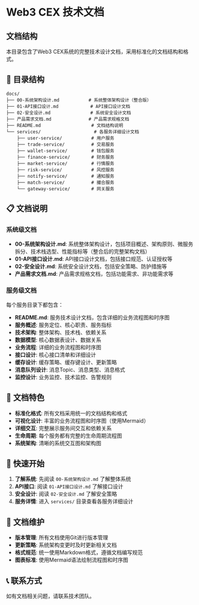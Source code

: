 # Web3 CEX 技术文档

## 文档结构

本目录包含了Web3 CEX系统的完整技术设计文档，采用标准化的文档结构和格式。

## 📁 目录结构

```
docs/
├── 00-系统架构设计.md           # 系统整体架构设计（整合版）
├── 01-API接口设计.md            # API接口设计文档
├── 02-安全设计.md               # 系统安全设计文档
├── 产品需求文档.md              # 产品需求规格文档
├── README.md                   # 文档结构说明
└── services/                    # 各服务详细设计文档
    ├── user-service/           # 用户服务
    ├── trade-service/          # 交易服务
    ├── wallet-service/         # 钱包服务
    ├── finance-service/        # 财务服务
    ├── market-service/         # 行情服务
    ├── risk-service/           # 风控服务
    ├── notify-service/         # 通知服务
    ├── match-service/          # 撮合服务
    └── gateway-service/        # 网关服务
```

## 📋 文档说明

### 系统级文档
- **00-系统架构设计.md**: 系统整体架构设计，包括项目概述、架构原则、微服务拆分、技术栈选型、性能指标等（整合后的完整架构文档）
- **01-API接口设计.md**: API接口设计文档，包括接口规范、认证授权等
- **02-安全设计.md**: 系统安全设计文档，包括安全策略、防护措施等
- **产品需求文档.md**: 产品需求规格文档，包括功能需求、非功能需求等

### 服务级文档
每个服务目录下都包含：
- **README.md**: 服务技术设计文档，包含详细的业务流程图和时序图
- **服务概述**: 服务定位、核心职责、服务指标
- **技术架构**: 整体架构、技术栈、依赖关系
- **数据模型**: 核心数据表设计、数据关系
- **业务流程**: 详细的业务流程图和时序图
- **接口设计**: 核心接口清单和详细设计
- **缓存设计**: 缓存策略、缓存键设计、更新策略
- **消息队列设计**: 消息Topic、消息类型、消息格式
- **监控设计**: 业务监控、技术监控、告警规则

## 🎯 文档特色

- **标准化格式**: 所有文档采用统一的文档结构和格式
- **可视化设计**: 丰富的业务流程图和时序图（使用Mermaid）
- **详细交互**: 完整展示服务间交互和依赖关系
- **生命周期**: 每个服务都有完整的生命周期流程图
- **系统架构**: 清晰的系统交互图和架构图

## 🚀 快速开始

1. **了解系统**: 先阅读 `00-系统架构设计.md` 了解整体系统
2. **API接口**: 阅读 `01-API接口设计.md` 了解接口设计
3. **安全设计**: 阅读 `02-安全设计.md` 了解安全策略
4. **服务详情**: 进入 `services/` 目录查看各服务详细设计

## 📝 文档维护

- **版本管理**: 所有文档使用Git进行版本管理
- **更新策略**: 系统架构变更时及时更新相关文档
- **格式规范**: 统一使用Markdown格式，遵循文档编写规范
- **图表标准**: 使用Mermaid语法绘制流程图和时序图

## 📞 联系方式

如有文档相关问题，请联系技术团队。